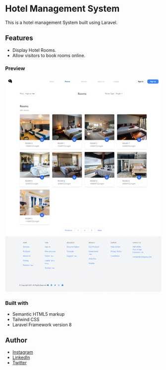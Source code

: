 # Hotel Management System

This is a hotel management System built using Laravel.

## Features
- Display Hotel Rooms.
- Allow visitors to book rooms online.


### Preview
![BookList Demo](public/img/hotel.gif)


  

### Built with

- Semantic HTML5 markup
- Tailwind CSS
- Laravel Framework version 8


## Author

- [Instagram](https://www.instagram.com/albert_sigsbert/)
- [LinkedIn](https://www.linkedin.com/in/albertsigsbert/)
- [Twitter](https://twitter.com/albert_sigsbert)
